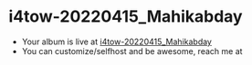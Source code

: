 # i4tow-20220415_Mahikabday
- Your album is live at [i4tow-20220415_Mahikabday](https://rathnasorg.github.io/i4tow/a/i4tow-20220415_Mahikabday/0/d750rw.github.io)
- You can customize/selfhost and be awesome, reach me at 
